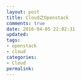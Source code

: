 ```yaml
---
layout: post
title: Cloud之Openstack
comments: true
date: 2016-04-05 22:02:31
updated:
tags:
- openstack
- cloud
categories:
- Cloud
permalink:
---
```

